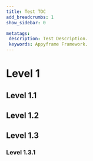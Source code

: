 ```yaml
---
title: Test TOC
add_breadcrumbs: 1
show_sidebar: 0

metatags:
 description: Test Description.
 keywords: Appyframe Framework.
---
```


# Level 1

## Level 1.1

## Level 1.2

## Level 1.3

### Level 1.3.1

